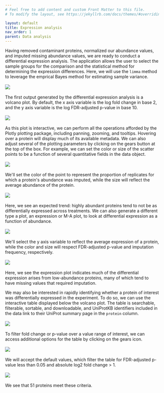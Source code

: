```yaml
---
# Feel free to add content and custom Front Matter to this file.
# To modify the layout, see https://jekyllrb.com/docs/themes/#overriding-theme-defaults

layout: default
title: Expression analysis
nav_order: 1
parent: Data analysis
---
```

Having removed contaminant proteins, normalized our abundance values, and imputed missing abundance values, we are ready to conduct a differential expression analysis. The application allows the user to select the sample groups for the comparison and the statistical method for determining the expression differences. Here, we will use the `limma` method to leverage the emprical Bayes method for estimating sample variance.
<br/><br/>
<img style="" class="preview" src="../assets/images/data_analysis/expression_options.png"/>
<br/><br/>
The first output generated by the differential expression analysis is a volcano plot. By default, the x axis variable is the log fold change in base 2, and the y axis variable is the log FDR-adjusted p-value in base 10.
<br/><br/>
<img style="" class="preview" src="../assets/images/data_analysis/volcano1.png"/>
<br/><br/>
As this plot is interactive, we can perform all the operations afforded by the Plotly plotting package, including panning, zooming, and tooltips. Hovering over a protein will display much of its available metadata. We can also adjust several of the plotting parameters by clicking on the gears button at the top of the box. For example, we can set the color or size of the scatter points to be a function of several quantitative fields in the data object.
<br/><br/>
<img style="" class="preview" src="../assets/images/data_analysis/volcano2.png"/>
<br/><br/>
We'll set the color of the point to represent the proportion of replicates for which a protein's abundance was imputed, while the size will reflect the average abundance of the protein. 
<br/><br/>
<img style="" class="preview" src="../assets/images/data_analysis/volcano3.png"/>
<br/><br/>
Here, we see an expected trend: highly abundant proteins tend to not be as differentially expressed across treatments. We can also generate a different type a plot, an expression or M-A plot, to look at differential expression as a function of abundance.
<br/><br/>
<img style="" class="preview" src="../assets/images/data_analysis/volcano4.png"/>
<br/><br/>
We'll select the y axis variable to reflect the average expression of a protein, while the color and size will respect FDR-adjusted p-value and imputation frequency, respectively.
<br/><br/>
<img style="" class="preview" src="../assets/images/data_analysis/expression1.png"/>
<br/><br/>
Here, we see the expression plot indicates much of the differential expression arises from low-abundance proteins, many of which tend to have missing values that required imputation. 

We may also be interested in rapidly identifying whether a protein of interest was differentially expressed in the experiment. To do so, we can use the interactive table displayed below the volcano plot. The table is searchable, filterable, sortable, and downloadable, and UniProtKB identifiers included in the data link to their UniProt summary page in the `protein` column. 
<br/><br/>
<img style="" class="preview" src="../assets/images/data_analysis/expression_table.png"/>
<br/><br/>
To filter fold change or p-value over a value range of interest, we can access additional options for the table by clicking on the gears icon. 
<br/><br/>
<img style="" class="preview" src="../assets/images/data_analysis/expression_table2.png"/>
<br/><br/>
We will accept the default values, which filter the table for FDR-adjusted p-value less than 0.05 and absolute log2 fold change > 1. 
<br/><br/>
<img style="" class="preview" src="../assets/images/data_analysis/expression_table3.png"/>
<br/><br/>
We see that 51 proteins meet these criteria.